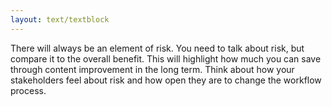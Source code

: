 ```yaml
---
layout: text/textblock
---
```


There will always be an element of risk. You need to talk about risk, but compare it to the overall benefit. This will highlight how much you can save through content improvement in the long term. 
Think about how your stakeholders feel about risk and how open they are to change the workflow process.


